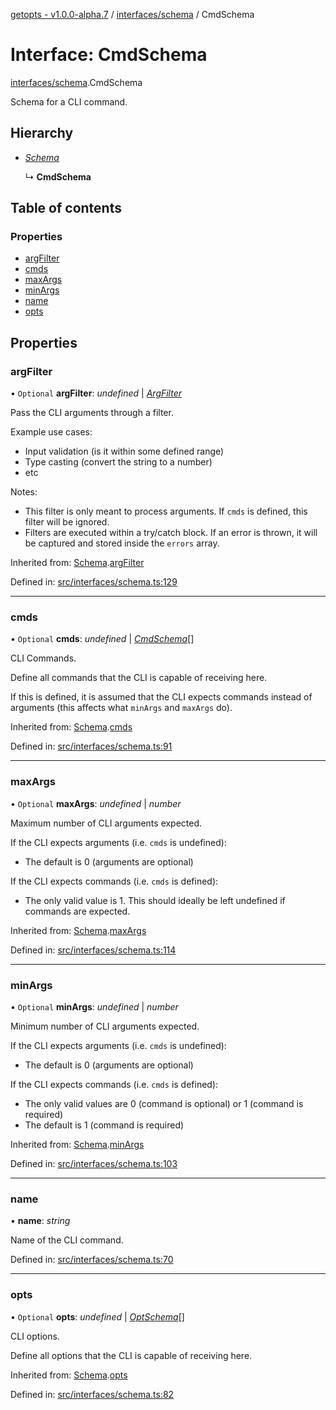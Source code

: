 [getopts - v1.0.0-alpha.7](../README.md) / [interfaces/schema](../modules/interfaces_schema.md) / CmdSchema

# Interface: CmdSchema

[interfaces/schema](../modules/interfaces_schema.md).CmdSchema

Schema for a CLI command.

## Hierarchy

- [_Schema_](interfaces_schema.schema.md)

  ↳ **CmdSchema**

## Table of contents

### Properties

- [argFilter](interfaces_schema.cmdschema.md#argfilter)
- [cmds](interfaces_schema.cmdschema.md#cmds)
- [maxArgs](interfaces_schema.cmdschema.md#maxargs)
- [minArgs](interfaces_schema.cmdschema.md#minargs)
- [name](interfaces_schema.cmdschema.md#name)
- [opts](interfaces_schema.cmdschema.md#opts)

## Properties

### argFilter

• `Optional` **argFilter**: _undefined_ \| [_ArgFilter_](interfaces_schema.argfilter.md)

Pass the CLI arguments through a filter.

Example use cases:

- Input validation (is it within some defined range)
- Type casting (convert the string to a number)
- etc

Notes:

- This filter is only meant to process arguments. If `cmds` is defined,
  this filter will be ignored.
- Filters are executed within a try/catch block. If an error is thrown, it
  will be captured and stored inside the `errors` array.

Inherited from: [Schema](interfaces_schema.schema.md).[argFilter](interfaces_schema.schema.md#argfilter)

Defined in: [src/interfaces/schema.ts:129](https://github.com/prasadrajandran/node-getopts/blob/4a1b437/src/interfaces/schema.ts#L129)

---

### cmds

• `Optional` **cmds**: _undefined_ \| [_CmdSchema_](interfaces_schema.cmdschema.md)[]

CLI Commands.

Define all commands that the CLI is capable of receiving here.

If this is defined, it is assumed that the CLI expects commands instead of
arguments (this affects what `minArgs` and `maxArgs` do).

Inherited from: [Schema](interfaces_schema.schema.md).[cmds](interfaces_schema.schema.md#cmds)

Defined in: [src/interfaces/schema.ts:91](https://github.com/prasadrajandran/node-getopts/blob/4a1b437/src/interfaces/schema.ts#L91)

---

### maxArgs

• `Optional` **maxArgs**: _undefined_ \| _number_

Maximum number of CLI arguments expected.

If the CLI expects arguments (i.e. `cmds` is undefined):

- The default is 0 (arguments are optional)

If the CLI expects commands (i.e. `cmds` is defined):

- The only valid value is 1. This should ideally be left undefined if
  commands are expected.

Inherited from: [Schema](interfaces_schema.schema.md).[maxArgs](interfaces_schema.schema.md#maxargs)

Defined in: [src/interfaces/schema.ts:114](https://github.com/prasadrajandran/node-getopts/blob/4a1b437/src/interfaces/schema.ts#L114)

---

### minArgs

• `Optional` **minArgs**: _undefined_ \| _number_

Minimum number of CLI arguments expected.

If the CLI expects arguments (i.e. `cmds` is undefined):

- The default is 0 (arguments are optional)

If the CLI expects commands (i.e. `cmds` is defined):

- The only valid values are 0 (command is optional) or 1 (command is
  required)
- The default is 1 (command is required)

Inherited from: [Schema](interfaces_schema.schema.md).[minArgs](interfaces_schema.schema.md#minargs)

Defined in: [src/interfaces/schema.ts:103](https://github.com/prasadrajandran/node-getopts/blob/4a1b437/src/interfaces/schema.ts#L103)

---

### name

• **name**: _string_

Name of the CLI command.

Defined in: [src/interfaces/schema.ts:70](https://github.com/prasadrajandran/node-getopts/blob/4a1b437/src/interfaces/schema.ts#L70)

---

### opts

• `Optional` **opts**: _undefined_ \| [_OptSchema_](interfaces_schema.optschema.md)[]

CLI options.

Define all options that the CLI is capable of receiving here.

Inherited from: [Schema](interfaces_schema.schema.md).[opts](interfaces_schema.schema.md#opts)

Defined in: [src/interfaces/schema.ts:82](https://github.com/prasadrajandran/node-getopts/blob/4a1b437/src/interfaces/schema.ts#L82)
